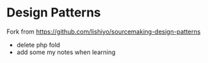 # Design Patterns
Fork from https://github.com/lishiyo/sourcemaking-design-patterns

- delete php fold
- add some my notes when learning
